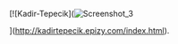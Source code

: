 
[![Kadir-Tepecik](![Screenshot_3](https://user-images.githubusercontent.com/101714396/173325918-dba540aa-b5e8-4a7c-9bcd-147f6f0e2009.jpg)

](http://kadirtepecik.epizy.com/index.html).
